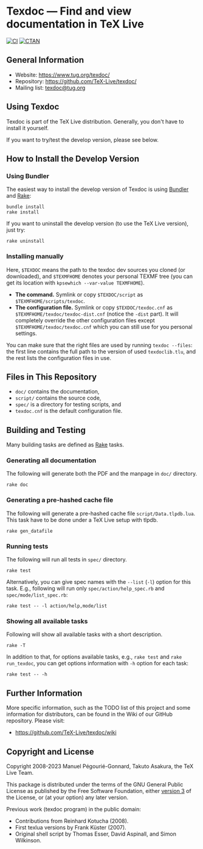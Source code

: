 # Texdoc ― Find and view documentation in TeX Live

[![CI](https://github.com/TeX-Live/texdoc/actions/workflows/ci.yml/badge.svg)](https://github.com/TeX-Live/texdoc/actions/workflows/ci.yml)
[![CTAN](https://img.shields.io/ctan/v/texdoc?color=FC02FF&label=CTAN&style=flat)](https://www.ctan.org/pkg/texdoc)

## General Information

* Website: <https://www.tug.org/texdoc/>
* Repository: <https://github.com/TeX-Live/texdoc/>
* Mailing list: <texdoc@tug.org>

## Using Texdoc

Texdoc is part of the TeX Live distribution. Generally, you don't have to install it yourself.

If you want to try/test the develop version, please see below.

## How to Install the Develop Version

### Using Bundler

The easiest way to install the develop version of Texdoc is using [Bundler](https://bundler.io/) and [Rake](https://github.com/ruby/rake):

```shell
bundle install
rake install
```

If you want to uninstall the develop version (to use the TeX Live version), just try:

```shell
rake uninstall
```

### Installing manually

Here, `$TEXDOC` means the path to the texdoc dev sources you cloned (or downloaded), and `$TEXMFHOME` denotes your personal TEXMF tree (you can get its location with `kpsewhich --var-value TEXMFHOME`).

* **The command.** Symlink or copy `$TEXDOC/script` as `$TEXMFHOME/scripts/texdoc`.
* **The configuration file.** Symlink or copy `$TEXDOC/texdoc.cnf` as `$TEXMFHOME/texdoc/texdoc-dist.cnf` (notice the `-dist` part). It will completely override the other configuration files except `$TEXMFHOME/texdoc/texdoc.cnf` which you can still use for you personal settings.

You can make sure that the right files are used by running `texdoc --files`: the first line contains the full path to the version of used `texdoclib.tlu`, and the rest lists the configuration files in use.

## Files in This Repository

- `doc/` contains the documentation,
- `script/` contains the source code,
- `spec/` is a directory for testing scripts, and
- `texdoc.cnf` is the default configuration file.

## Building and Testing

Many building tasks are defined as [Rake](https://github.com/ruby/rake) tasks.

### Generating all documentation

The following will generate both the PDF and the manpage in `doc/` directory.

```shell
rake doc
```

### Generating a pre-hashed cache file

The following will generate a pre-hashed cache file `script/Data.tlpdb.lua`. This task have to be done under a TeX Live setup with tlpdb.

```shell
rake gen_datafile
```

### Running tests

The following will run all tests in `spec/` directory.

```shell
rake test
```

Alternatively, you can give spec names with the `--list` (`-l`) option for this task. E.g., following will run only `spec/action/help_spec.rb` and `spec/mode/list_spec.rb`:

```shell
rake test -- -l action/help,mode/list
```

### Showing all available tasks

Following will show all available tasks with a short description.

```shell
rake -T
```

In addition to that, for options available tasks, e.g., `rake test` and `rake run_texdoc`, you can get options information with `-h` option for each task:

```shell
rake test -- -h
```

## Further Information

More specific information, such as the TODO list of this project and some information for distributors, can be found in the Wiki of our GitHub repository. Please visit:

* <https://github.com/TeX-Live/texdoc/wiki>

## Copyright and License

Copyright 2008-2023 Manuel Pégourié-Gonnard, Takuto Asakura, the TeX Live Team.

This package is distributed under the terms of the GNU General Public License as published by the Free Software Foundation, either [version 3](./COPYING) of the License, or (at your option) any later version.

Previous work (texdoc program) in the public domain:

* Contributions from Reinhard Kotucha (2008).
* First texlua versions by Frank Küster (2007).
* Original shell script by Thomas Esser, David Aspinall, and Simon Wilkinson.
